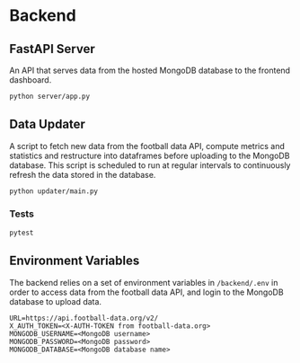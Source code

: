 # Backend

## FastAPI Server

An API that serves data from the hosted MongoDB database to the frontend dashboard.

```bash
python server/app.py
```

## Data Updater

A script to fetch new data from the football data API, compute metrics and statistics and restructure into dataframes before uploading to the MongoDB database. This script is scheduled to run at regular intervals to continuously refresh the data stored in the database.

```bash
python updater/main.py
```

### Tests

```bash
pytest
```

## Environment Variables

The backend relies on a set of environment variables in `/backend/.env` in order to access data from the football data API, and login to the MongoDB database to upload data.

```text
URL=https://api.football-data.org/v2/
X_AUTH_TOKEN=<X-AUTH-TOKEN from football-data.org>
MONGODB_USERNAME=<MongoDB username>
MONGODB_PASSWORD=<MongoDB password>
MONGODB_DATABASE=<MongoDB database name>
```

